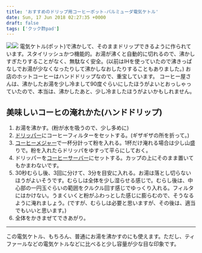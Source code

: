 ```yaml
---
title: 'おすすめのドリップ用コーヒーポット-バルミューダ電気ケトル'
date: Sun, 17 Jun 2018 02:27:35 +0000
draft: false
tags: ['クック酢pad']
---
```


[![](//ws-fe.amazon-adsystem.com/widgets/q?_encoding=UTF8&ASIN=B01M1HTWGZ&Format=_SL160_&ID=AsinImage&MarketPlace=JP&ServiceVersion=20070822&WS=1&tag=hrm0a-22)](https://www.amazon.co.jp/%E3%83%90%E3%83%AB%E3%83%9F%E3%83%A5%E3%83%BC%E3%83%80-%E9%9B%BB%E6%B0%97%E3%82%B1%E3%83%88%E3%83%AB-BALMUDA-Pot-K02A-BK%EF%BC%88%E3%83%96%E3%83%A9%E3%83%83%E3%82%AF%EF%BC%89/dp/B01M1HTWGZ/ref=as_li_ss_il?s=home&ie=UTF8&qid=1529201721&sr=1-1&keywords=%E3%82%B3%E3%83%BC%E3%83%92%E3%83%BC%E3%83%9D%E3%83%83%E3%83%88+balmuda&linkCode=li2&tag=hrm0a-22&linkId=264ef54b5e5d88b93b1d7479985875e5)![](https://ir-jp.amazon-adsystem.com/e/ir?t=hrm0a-22&l=li2&o=9&a=B01M1HTWGZ) 電気ケトル(ポット)で沸かして、そのままドリップできるように作られています。スタイリッシュかつ機能的。お湯が沸くと自動的に切れるので、沸かしすぎたりすることがなく、無駄なく安全。(以前はIHを使っていたので沸きっぱなしでお湯が少なくなったりして沸かしなおしたりすることもありました。) お店のホットコーヒーはハンドドリップなので、重宝しています。 コーヒー屋さんは、沸かしたお湯を少し冷まして90度ぐらいにしたほうがよいとおっしゃっていたので、本当は、沸かしたあと、少し冷ましたほうがよいかもしれません。

美味しいコーヒの淹れかた(ハンドドリップ)
---------------------

1.  お湯を沸かす。(粉が水を吸うので、少し多めに)
2.  [ドリッパー](https://amzn.to/2t1kuOq)にコーヒーフィルターをセットする。(ギザギザの所を折って。)
3.  [コーヒーメジャー](https://amzn.to/2HUFUB2)で一杯分計って粉を入れる。1杯だけ淹れる場合は少し山盛りで。粉を入れたらドリッパをゆすって平らにしておく。
4.  ドリッパーを[コーヒーサーバー](https://amzn.to/2MxcZqv)にセットする。カップの上にそのまま置いてもかまわないです。
5.  30秒むらし後、3回に分けて、3分を目安に入れる。お湯は落とし切らないほうがよいそうです。むらしは全体を少し湿らせる感じで。むらし後は、中心部の一円玉ぐらいの範囲をクルクル回す感じでゆっくり入れる。フィルタにはかけない。うまくいくと粉がふわっとした感じに膨らむので、そうなるように淹れましょう。(ですが、むらしは必要と思いますが、その後は、適当でもいいと思います。)
6.  全体をかきまぜてできあがり。

* * *

この電気ケトル、もちろん、普通にお湯を沸かすのにも使えます。ただし、ティファールなどの電気ケトルなどに比べると少し容量が少な目な印象です。